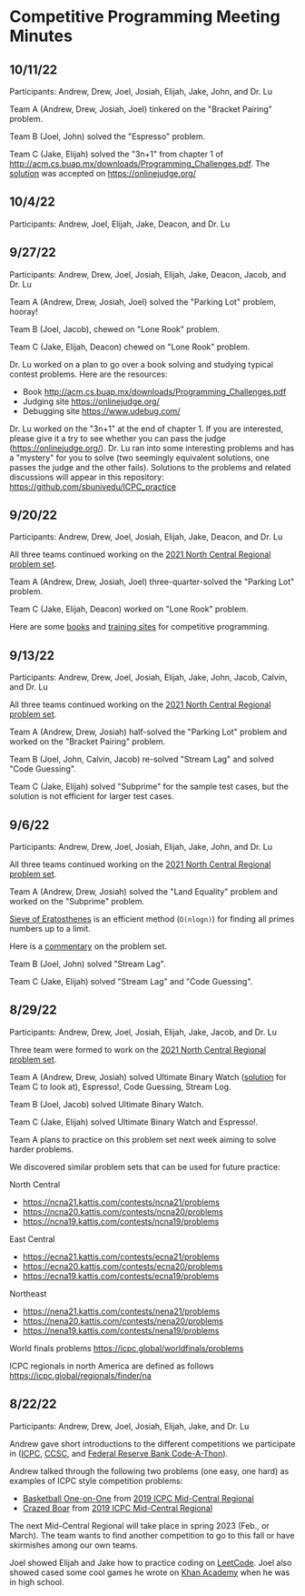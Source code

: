 # Competitive Programming Meeting Minutes

## 10/11/22
Participants: Andrew, Drew, Joel, Josiah, Elijah, Jake, John, and Dr. Lu

Team A (Andrew, Drew, Josiah, Joel) tinkered on the "Bracket Pairing" problem.

Team B (Joel, John) solved the "Espresso" problem.

Team C (Jake, Elijah) solved the "3n+1" from chapter 1 of http://acm.cs.buap.mx/downloads/Programming_Challenges.pdf. The [solution](https://gist.github.com/lubaochuan/48a405f9214236af90b3857ebd663ade) was accepted on https://onlinejudge.org/

## 10/4/22
Participants: Andrew, Joel, Elijah, Jake, Deacon, and Dr. Lu

## 9/27/22
Participants: Andrew, Drew, Joel, Josiah, Elijah, Jake, Deacon, Jacob, and Dr. Lu

Team A (Andrew, Drew, Josiah, Joel) solved the "Parking Lot" problem, hooray!

Team B (Joel, Jacob), chewed on "Lone Rook" problem.

Team C (Jake, Elijah, Deacon) chewed on "Lone Rook" problem.

Dr. Lu worked on a plan to go over a book solving and studying typical 
contest problems. Here are the resources:
* Book http://acm.cs.buap.mx/downloads/Programming_Challenges.pdf
* Judging site https://onlinejudge.org/
* Debugging site https://www.udebug.com/

Dr. Lu worked on the "3n+1" at the end of chapter 1. If you are interested, 
please give it a try to see whether you can pass the judge (https://onlinejudge.org/).
Dr. Lu ran into some interesting problems and has a "mystery" for you to solve
(two seemingly equivalent solutions, one passes the judge and the other fails).
Solutions to the problems and related discussions will appear in this repository: 
https://github.com/sbunivedu/ICPC_practice

## 9/20/22
Participants: Andrew, Drew, Joel, Josiah, Elijah, Jake, Deacon, and Dr. Lu

All three teams continued working on the [2021 North Central Regional problem set](https://ncna21.kattis.com/contests/ncna21/problems).

Team A (Andrew, Drew, Josiah, Joel) three-quarter-solved the "Parking Lot" problem.

Team C (Jake, Elijah, Deacon) worked on "Lone Rook" problem.

Here are some [books](books.md) and [training sites](sites.md) for competitive programming. 

## 9/13/22
Participants: Andrew, Drew, Joel, Josiah, Elijah, Jake, John, Jacob, Calvin, and Dr. Lu

All three teams continued working on the [2021 North Central Regional problem set](https://ncna21.kattis.com/contests/ncna21/problems).

Team A (Andrew, Drew, Josiah) half-solved the "Parking Lot" problem and worked on the "Bracket Pairing" problem.

Team B (Joel, John, Calvin, Jacob) re-solved "Stream Lag" and solved "Code Guessing".

Team C (Jake, Elijah) solved "Subprime" for the sample test cases, but the solution is not efficient for larger test cases.

## 9/6/22
Participants: Andrew, Drew, Joel, Josiah, Elijah, Jake, John, and Dr. Lu

All three teams continued working on the [2021 North Central Regional problem set](https://ncna21.kattis.com/contests/ncna21/problems).

Team A (Andrew, Drew, Josiah) solved the "Land Equality" problem and worked on the "Subprime" problem.

[Sieve of Eratosthenes](https://www.baeldung.com/java-generate-prime-numbers) is an efficient method (`O(nlogn)`) for finding all primes numbers up to a limit.

Here is a [commentary](https://cs.uwaterloo.ca/~bcsandlu/2-26-22_editorial.pdf) on the problem set.

Team B (Joel, John) solved "Stream Lag".

Team C (Jake, Elijah) solved "Stream Lag" and "Code Guessing".

## 8/29/22
Participants: Andrew, Drew, Joel, Josiah, Elijah, Jake, Jacob, and Dr. Lu

Three team were formed to work on the [2021 North Central Regional problem set](https://ncna21.kattis.com/contests/ncna21/problems).

Team A (Andrew, Drew, Josiah) solved Ultimate Binary Watch ([solution](./src/UltimateBinaryWatch.java) for Team C to look at), Espresso!, Code Guessing, Stream Log.

Team B (Joel, Jacob) solved Ultimate Binary Watch.

Team C (Jake, Elijah) solved Ultimate Binary Watch and Espresso!.

Team A plans to practice on this problem set next week aiming to solve harder problems.

We discovered similar problem sets that can be used for future practice:

North Central 
* https://ncna21.kattis.com/contests/ncna21/problems
* https://ncna20.kattis.com/contests/ncna20/problems
* https://ncna19.kattis.com/contests/ncna19/problems

East Central 
* https://ecna21.kattis.com/contests/ecna21/problems
* https://ecna20.kattis.com/contests/ecna20/problems
* https://ecna19.kattis.com/contests/ecna19/problems

Northeast
* https://nena21.kattis.com/contests/nena21/problems
* https://nena20.kattis.com/contests/nena20/problems
* https://nena19.kattis.com/contests/nena19/problems

World finals problems https://icpc.global/worldfinals/problems

ICPC regionals in north America are defined as follows https://icpc.global/regionals/finder/na

## 8/22/22
Participants: Andrew, Drew, Joel, Josiah, Elijah, Jake, and Dr. Lu

Andrew gave short introductions to the different competitions we participate in 
([ICPC](https://icpc.global/), [CCSC](https://www.ccsc.org/centralplains/programming-contest/),
and [Federal Reserve Bank Code-A-Thon](https://www.kansascityfed.org/about-us/code-a-thon/#:~:text=The%20Kansas%20City%20Fed%20Code,that%20solve%20real%2Dlife%20problems.)).

Andrew talked through the following two problems (one easy, one hard) as examples of ICPC style competition problems:
* [Basketball One-on-One](https://open.kattis.com/problems/basketballoneonone) from [2019 ICPC Mid-Central Regional](https://open.kattis.com/problem-sources/2019%20ICPC%20Mid-Central%20Regional)
* [Crazed Boar](https://open.kattis.com/problems/crazedboar) from [2019 ICPC Mid-Central Regional](https://open.kattis.com/problem-sources/2019%20ICPC%20Mid-Central%20Regional)

The next Mid-Central Regional will take place in spring 2023 (Feb., or March). The team wants to find another competition to go to this fall or have skirmishes among our own teams.

Joel showed Elijah and Jake how to practice coding on [LeetCode](https://leetcode.com/). Joel also showed cased some cool games he wrote on [Khan Academy](https://www.khanacademy.org/) when he was in high school.

